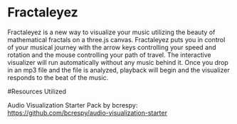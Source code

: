 # Fractaleyez

Fractaleyez is a new way to visualize your music utilizing the beauty of mathematical fractals on a three.js canvas.
Fractaleyez puts you in control of your musical journey with the arrow keys controlling your speed and rotation and the mouse controlling your path of travel.
The interactive visualizer will run automatically without any music behind it.
Once you drop in an mp3 file and the file is analyzed, playback will begin and the visualizer responds to the beat of the music.

#Resources Utilized

Audio Visualization Starter Pack by bcrespy: https://github.com/bcrespy/audio-visualization-starter
